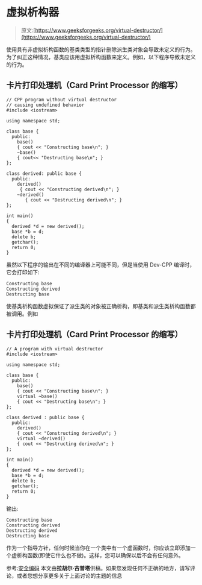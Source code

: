 # 虚拟析构器

> 原文:[https://www.geeksforgeeks.org/virtual-destructor/](https://www.geeksforgeeks.org/virtual-destructor/)

使用具有非虚拟析构函数的基类类型的指针删除派生类对象会导致未定义的行为。为了纠正这种情况，基类应该用虚拟析构函数来定义。例如，以下程序导致未定义的行为。

## 卡片打印处理机（Card Print Processor 的缩写）

```
// CPP program without virtual destructor
// causing undefined behavior
#include <iostream>

using namespace std;

class base {
  public:
    base()    
    { cout << "Constructing base\n"; }
    ~base()
    { cout<< "Destructing base\n"; }    
};

class derived: public base {
  public:
    derived()    
     { cout << "Constructing derived\n"; }
    ~derived()
       { cout << "Destructing derived\n"; }
};

int main()
{
  derived *d = new derived(); 
  base *b = d;
  delete b;
  getchar();
  return 0;
}
```

虽然以下程序的输出在不同的编译器上可能不同，但是当使用 Dev-CPP 编译时，它会打印如下:

```
Constructing base
Constructing derived
Destructing base
```

使基类析构函数虚拟保证了派生类的对象被正确析构，即基类和派生类析构函数都被调用。例如

## 卡片打印处理机（Card Print Processor 的缩写）

```
// A program with virtual destructor
#include <iostream>

using namespace std;

class base {
  public:
    base()    
    { cout << "Constructing base\n"; }
    virtual ~base()
    { cout << "Destructing base\n"; }    
};

class derived : public base {
  public:
    derived()    
    { cout << "Constructing derived\n"; }
    virtual ~derived()
    { cout << "Destructing derived\n"; }
};

int main()
{
  derived *d = new derived(); 
  base *b = d;
  delete b;
  getchar();
  return 0;
}
```

输出:

```
Constructing base
Constructing derived
Destructing derived
Destructing base
```

作为一个指导方针，任何时候当你在一个类中有一个虚函数时，你应该立即添加一个虚析构函数(即使它什么也不做)。这样，您可以确保以后不会有任何意外。

参考:[安全编码](https://www.securecoding.cert.org/confluence/display/cplusplus/OOP34-CPP.+Ensure+the+proper+destructor+is+called+for+polymorphic+objects)
本文由**拉胡尔·古普塔**供稿。如果您发现任何不正确的地方，请写评论，或者您想分享更多关于上面讨论的主题的信息